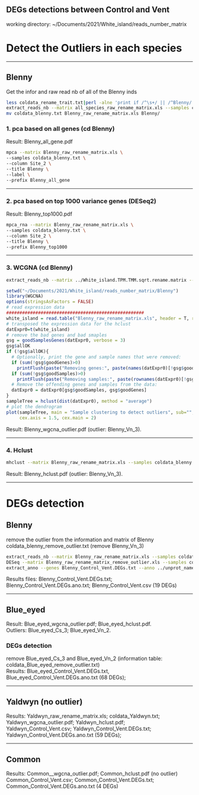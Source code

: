 DEGs detections between Control and Vent
----------------------------------------
working directory: ~/Documents/2021/White_island/reads_number_matrix 
# Detect the Outliers in each species
***
## Blenny
Get the infor and raw read nb of all of the Blenny inds   
```bash
less coldata_rename_trait.txt|perl -alne 'print if /^\s+/ || /^Blenny/' >coldata_blenny.txt
extract_reads_nb --matrix all_species_raw_rename_matrix.xls --samples coldata_blenny.txt > Blenny_raw_rename_matrix.xls
mv coldata_blenny.txt Blenny_raw_rename_matrix.xls Blenny/
```
### 1. pca based on all genes (cd Blenny)  
Result: Blenny_all_gene.pdf
```bash
mpca --matrix Blenny_raw_rename_matrix.xls \
--samples coldata_blenny.txt \
--column Site_2 \
--title Blenny \
--label \
--prefix Blenny_all_gene
```
***
### 2. pca based on top 1000 variance genes (DESeq2)   
Result: Blenny_top1000.pdf   
```bash
mpca_rna --matrix Blenny_raw_rename_matrix.xls \
--samples coldata_blenny.txt \
--column Site_2 \
--title Blenny \
--prefix Blenny_top1000
```
***
### 3. WCGNA (cd Blenny) 
```bash
extract_reads_nb --matrix ../White_island.TPM.TMM.sqrt.rename.matrix --samples coldata_blenny.txt >Blenny_normalized_matrix.xls
```
```R
setwd("~/Documents/2021/White_island/reads_number_matrix/Blenny")
library(WGCNA)
options(stringsAsFactors = FALSE)
# read expression data
####################################################
white_island = read.table("Blenny_raw_rename_matrix.xls", header = T, row.names = 1)
# transposed the expression data for the hclust
datExpr0=t(white_island)
# remove the bad genes and bad smaples
gsg = goodSamplesGenes(datExpr0, verbose = 3)
gsg$allOK
if (!gsg$allOK){
  # Optionally, print the gene and sample names that were removed:
  if (sum(!gsg$goodGenes)>0)
    printFlush(paste("Removing genes:", paste(names(datExpr0)[!gsg$goodGenes], collapse = ", ")));
  if (sum(!gsg$goodSamples)>0)
    printFlush(paste("Removing samples:", paste(rownames(datExpr0)[!gsg$goodSamples], collapse = ", ")));
  # Remove the offending genes and samples from the data:
  datExpr0 = datExpr0[gsg$goodSamples, gsg$goodGenes]
}
sampleTree = hclust(dist(datExpr0), method = "average")
# plot the dendrogram
plot(sampleTree, main = "Sample clustering to detect outliers", sub="", xlab="", cex.lab = 1.5,
     cex.axis = 1.5, cex.main = 2)
```
Result: Blenny_wgcna_outlier.pdf (outlier: Blenny_Vn_3).
***
### 4. Hclust 
```bash
mhclust --matrix Blenny_raw_rename_matrix.xls --samples coldata_blenny.txt --column Site_2 --title Blenny --prefix Blenny_hclust
```
Result: Blenny_hclust.pdf (outlier: Blenny_Vn_3).
***
# DEGs detection
## Blenny
remove the outlier from the information and matrix of Blenny  
coldata_blenny_remove_outlier.txt (remove Blenny_Vn_3)  
```bash
extract_reads_nb --matrix Blenny_raw_rename_matrix.xls --samples coldata_blenny_remove_outlier.txt >Blenny_raw_rename_matrix_remove_outlier.xls
DESeq --matrix Blenny_raw_rename_matrix_remove_outlier.xls --samples coldata_blenny_remove_outlier.txt --column Site_2 --prefix Blenny
extract_anno --genes Blenny_Control_Vent.DEGs.txt --anno ../unprot_name_description_orthgroup.txt --col 1 >Blenny_Control_Vent.DEGs.ano.txt
```
Results files: Blenny_Control_Vent.DEGs.txt; Blenny_Control_Vent.DEGs.ano.txt; Blenny_Control_Vent.csv (19 DEGs)  
***
## Blue_eyed
Result: Blue_eyed_wgcna_outlier.pdf; Blue_eyed_hclust.pdf.   
Outliers: Blue_eyed_Cs_3; Blue_eyed_Vn_2.
### DEGs detection
remove Blue_eyed_Cs_3 and Blue_eyed_Vn_2 (information table: coldata_Blue_eyed_remove_outlier.txt)  
Results: Blue_eyed_Control_Vent.DEGs.txt, Blue_eyed_Control_Vent.DEGs.ano.txt (68 DEGs);   
***
## Yaldwyn (no outlier)  
Results: Yaldwyn_raw_rename_matrix.xls; coldata_Yaldwyn.txt; Yaldwyn_wgcna_outlier.pdf; Yaldwyn_hclust.pdf;  
Yaldwyn_Control_Vent.csv; Yaldwyn_Control_Vent.DEGs.txt; Yaldwyn_Control_Vent.DEGs.ano.txt (59 DEGs);
***
## Common  
Results: Common__wgcna_outlier.pdf; Common_hclust.pdf (no outlier)  
Common_Control_Vent.csv; Common_Control_Vent.DEGs.txt; Common_Control_Vent.DEGs.ano.txt (4 DEGs)  


